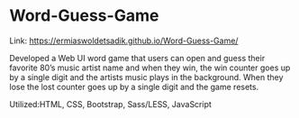 # Word-Guess-Game
Link: https://ermiaswoldetsadik.github.io/Word-Guess-Game/

Developed a Web UI word game that users can open and guess their favorite 80’s music artist name and when they win, the win counter goes up by a single digit and the artists music plays in the background. When they lose the lost counter goes up by a single digit and the game resets.

Utilized:HTML, CSS, Bootstrap, Sass/LESS, JavaScript